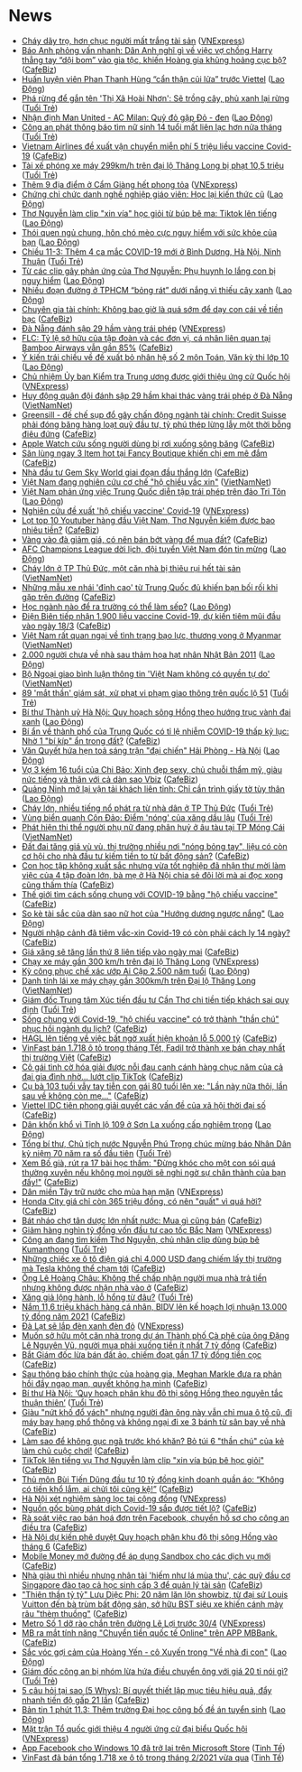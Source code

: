 # News

- [Cháy dãy trọ, hơn chục người mất trắng tài sản](https://vnexpress.net/chay-day-tro-hon-chuc-nguoi-mat-trang-tai-san-4247170.html) ([VNExpress](https://vnexpress.net))
- [Báo Anh phỏng vấn nhanh: Dân Anh nghĩ gì về việc vợ chồng Harry thẳng tay “dội bom” vào gia tộc, khiến Hoàng gia khủng hoảng cục bộ?](https://cafebiz.vn/bao-anh-phong-van-nhanh-dan-anh-nghi-gi-ve-viec-vo-chong-harry-thang-tay-doi-bom-vao-gia-toc-khien-hoang-gia-khung-hoang-cuc-bo-20210311162944256.chn) ([CafeBiz](https://cafebiz.vn))
- [Huấn luyện viên Phan Thanh Hùng “cẩn thận củi lửa” trước Viettel](https://laodong.vn/bong-da/huan-luyen-vien-phan-thanh-hung-can-than-cui-lua-truoc-viettel-888185.ldo) ([Lao Động](https://laodong.vn))
- [Phá rừng để gắn tên 'Thị Xã Hoài Nhơn': Sẽ trồng cây, phủ xanh lại rừng](https://tuoitre.vn/pha-rung-de-gan-ten-thi-xa-hoai-nhon-se-trong-cay-phu-xanh-lai-rung-20210311145319692.htm) ([Tuổi Trẻ](https://tuoitre.vn))
- [Nhận định Man United - AC Milan: Quỷ đỏ gặp Đỏ - đen](https://laodong.vn/bong-da-quoc-te/nhan-dinh-man-united-ac-milan-quy-do-gap-do-den-888143.ldo) ([Lao Động](https://laodong.vn))
- [Công an phát thông báo tìm nữ sinh 14 tuổi mất liên lạc hơn nửa tháng](https://tuoitre.vn/cong-an-phat-thong-bao-tim-nu-sinh-14-tuoi-mat-lien-lac-hon-nua-thang-20210311163245003.htm) ([Tuổi Trẻ](https://tuoitre.vn))
- [Vietnam Airlines đề xuất vận chuyển miễn phí 5 triệu liều vaccine Covid-19](https://cafebiz.vn/vietnam-airlines-de-xuat-van-chuyen-mien-phi-5-trieu-lieu-vaccine-covid-19-2021031117375394.chn) ([CafeBiz](https://cafebiz.vn))
- [Tài xế phóng xe máy 299km/h trên đại lộ Thăng Long bị phạt 10,5 triệu](https://tuoitre.vn/tai-xe-phong-xe-may-299km-h-tren-dai-lo-thang-long-bi-phat-10-5-trieu-2021031118152876.htm) ([Tuổi Trẻ](https://tuoitre.vn))
- [Thêm 9 địa điểm ở Cẩm Giàng hết phong tỏa](https://vnexpress.net/them-9-dia-diem-o-cam-giang-het-phong-toa-4247154.html) ([VNExpress](https://vnexpress.net))
- [Chứng chỉ chức danh nghề nghiệp giáo viên:  Học lại kiến thức cũ](https://laodong.vn/ban-doc/chung-chi-chuc-danh-nghe-nghiep-giao-vien-hoc-lai-kien-thuc-cu-888175.ldo) ([Lao Động](https://laodong.vn))
- [Thơ Nguyễn làm clip &quot;xin vía&quot; học giỏi từ búp bê ma: Tiktok lên tiếng](https://laodong.vn/xa-hoi/tho-nguyen-lam-clip-xin-via-hoc-gioi-tu-bup-be-ma-tiktok-len-tieng-888146.ldo) ([Lao Động](https://laodong.vn))
- [Thói quen ngủ chung, hôn chó mèo cực nguy hiểm với sức khỏe của bạn](https://laodong.vn/suc-khoe/thoi-quen-ngu-chung-hon-cho-meo-cuc-nguy-hiem-voi-suc-khoe-cua-ban-888137.ldo) ([Lao Động](https://laodong.vn))
- [Chiều 11-3: Thêm 4 ca mắc COVID-19 mới ở Bình Dương, Hà Nội, Ninh Thuận](https://tuoitre.vn/chieu-11-3-them-4-ca-mac-covid-19-moi-o-binh-duong-ha-noi-ninh-thuan-20210311180828538.htm) ([Tuổi Trẻ](https://tuoitre.vn))
- [Từ các clip gây phản ứng của Thơ Nguyễn: Phụ huynh lo lắng con bị nguy hiểm](https://laodong.vn/video/tu-cac-clip-gay-phan-ung-cua-tho-nguyen-phu-huynh-lo-lang-con-bi-nguy-hiem-888110.ldo) ([Lao Động](https://laodong.vn))
- [Nhiều đoạn đường ở TPHCM “bỏng rát” dưới nắng vì thiếu cây xanh](https://laodong.vn/ban-doc/nhieu-doan-duong-o-tphcm-bong-rat-duoi-nang-vi-thieu-cay-xanh-888131.ldo) ([Lao Động](https://laodong.vn))
- [Chuyên gia tài chính: Không bao giờ là quá sớm để dạy con cái về tiền bạc](https://cafebiz.vn/chuyen-gia-tai-chinh-khong-bao-gio-la-qua-som-de-day-con-cai-ve-tien-bac-20210311155751629.chn) ([CafeBiz](https://cafebiz.vn))
- [Đà Nẵng đánh sập 29 hầm vàng trái phép](https://vnexpress.net/da-nang-danh-sap-29-ham-vang-trai-phep-4247134.html) ([VNExpress](https://vnexpress.net))
- [FLC: Tỷ lệ sở hữu của tập đoàn và các đơn vị, cá nhân liên quan tại Bamboo Airways vẫn gần 85%](https://cafebiz.vn/flc-ty-le-so-huu-cua-tap-doan-va-cac-don-vi-ca-nhan-lien-quan-tai-bamboo-airways-van-gan-85-2021031117514984.chn) ([CafeBiz](https://cafebiz.vn))
- [Ý kiến trái chiều về đề xuất bỏ nhân hệ số 2 môn Toán, Văn kỳ thi lớp 10](https://laodong.vn/video-thoi-su/y-kien-trai-chieu-ve-de-xuat-bo-nhan-he-so-2-mon-toan-van-ky-thi-lop-10-888109.ldo) ([Lao Động](https://laodong.vn))
- [Chủ nhiệm Ủy ban Kiểm tra Trung ương được giới thiệu ứng cử Quốc hội](https://vnexpress.net/chu-nhiem-uy-ban-kiem-tra-trung-uong-duoc-gioi-thieu-ung-cu-quoc-hoi-4246592.html) ([VNExpress](https://vnexpress.net))
- [Huy động quân đội đánh sập 29 hầm khai thác vàng trái phép ở Đà Nẵng](http://vietnamnet.vn/vn/thoi-su/huy-dong-quan-doi-danh-sap-29-ham-khai-thac-vang-trai-phep-o-da-nang-718966.html) ([VietNamNet](https://vietnamnet.vn))
- [Greensill - đế chế sụp đổ gây chấn động ngành tài chính: Credit Suisse phải đóng băng hàng loạt quỹ đầu tư, tỷ phú thép lừng lẫy một thời bỗng điêu đứng](https://cafebiz.vn/greensill-de-che-sup-do-gay-chan-dong-nganh-tai-chinh-credit-suisse-phai-dong-bang-hang-loat-quy-dau-tu-ty-phu-thep-lung-lay-mot-thoi-bong-dieu-dung-20210311160635885.chn) ([CafeBiz](https://cafebiz.vn))
- [Apple Watch cứu sống người dùng bị rơi xuống sông băng](https://cafebiz.vn/apple-watch-cuu-song-nguoi-dung-bi-roi-xuong-song-bang-20210311160245373.chn) ([CafeBiz](https://cafebiz.vn))
- [Săn lùng ngay 3 Item hot tại Fancy Boutique khiến chị em mê đắm](https://cafebiz.vn/san-lung-ngay-3-item-hot-tai-fancy-boutique-khien-chi-em-me-dam-20210311144339917.chn) ([CafeBiz](https://cafebiz.vn))
- [Nhà đầu tư Gem Sky World giai đoạn đầu thắng lớn](https://cafebiz.vn/nha-dau-tu-gem-sky-world-giai-doan-dau-thang-lon-20210311113220061.chn) ([CafeBiz](https://cafebiz.vn))
- [Việt Nam đang nghiên cứu cơ chế "hộ chiếu vắc xin"](http://vietnamnet.vn/vn/thoi-su/chinh-tri/viet-nam-dang-nghien-cuu-co-che-ho-chieu-vac-xin-718962.html) ([VietNamNet](https://vietnamnet.vn))
- [Việt Nam phản ứng việc Trung Quốc diễn tập trái phép trên đảo Tri Tôn](https://laodong.vn/the-gioi/viet-nam-phan-ung-viec-trung-quoc-dien-tap-trai-phep-tren-dao-tri-ton-888114.ldo) ([Lao Động](https://laodong.vn))
- [Nghiên cứu đề xuất 'hộ chiếu vaccine' Covid-19](https://vnexpress.net/nghien-cuu-de-xuat-ho-chieu-vaccine-covid-19-4246997.html) ([VNExpress](https://vnexpress.net))
- [Lọt top 10 Youtuber hàng đầu Việt Nam, Thơ Nguyễn kiếm được bao nhiêu tiền?](https://cafebiz.vn/lot-top-10-youtuber-hang-dau-viet-nam-tho-nguyen-kiem-duoc-bao-nhieu-tien-20210311150138251.chn) ([CafeBiz](https://cafebiz.vn))
- [Vàng vào đà giảm giá, có nên bán bớt vàng để mua đất?](https://cafebiz.vn/vang-vao-da-giam-gia-co-nen-ban-bot-vang-de-mua-dat-20210311171316718.chn) ([CafeBiz](https://cafebiz.vn))
- [AFC Champions League dời lịch, đội tuyển Việt Nam đón tin mừng](https://laodong.vn/bong-da/afc-champions-league-doi-lich-doi-tuyen-viet-nam-don-tin-mung-888103.ldo) ([Lao Động](https://laodong.vn))
- [Cháy lớn ở TP Thủ Đức, một căn nhà bị thiêu rụi hết tài sản](http://vietnamnet.vn/vn/thoi-su/chay-lon-o-tp-thu-duc-mot-can-nha-bi-thieu-rui-het-tai-san-718952.html) ([VietNamNet](https://vietnamnet.vn))
- [Những mẫu xe nhái 'đỉnh cao' từ Trung Quốc đủ khiến bạn bối rối khi gặp trên đường](https://cafebiz.vn/nhung-mau-xe-nhai-dinh-cao-tu-trung-quoc-du-khien-ban-boi-roi-khi-gap-tren-duong-20210311160435872.chn) ([CafeBiz](https://cafebiz.vn))
- [Học ngành nào để ra trường có thể làm sếp?](https://laodong.vn/video/hoc-nganh-nao-de-ra-truong-co-the-lam-sep-887956.ldo) ([Lao Động](https://laodong.vn))
- [Điện Biên tiếp nhận 1.900 liều vaccine Covid-19, dự kiến tiêm mũi đầu vào ngày 18/3](https://cafebiz.vn/dien-bien-tiep-nhan-1900-lieu-vaccine-covid-19-du-kien-tiem-mui-dau-vao-ngay-18-3-20210311165700226.chn) ([CafeBiz](https://cafebiz.vn))
- [Việt Nam rất quan ngại về tình trạng bạo lực, thương vong ở Myanmar](http://vietnamnet.vn/vn/thoi-su/chinh-tri/viet-nam-rat-quan-ngai-ve-tinh-trang-bao-luc-thuong-vong-o-myanmar-718948.html) ([VietNamNet](https://vietnamnet.vn))
- [2.000 người chưa về nhà sau thảm họa hạt nhân Nhật Bản 2011](https://laodong.vn/the-gioi/2000-nguoi-chua-ve-nha-sau-tham-hoa-hat-nhan-nhat-ban-2011-888100.ldo) ([Lao Động](https://laodong.vn))
- [Bộ Ngoại giao bình luận thông tin 'Việt Nam không có quyền tự do'](http://vietnamnet.vn/vn/thoi-su/chinh-tri/bo-ngoai-giao-binh-luan-thong-tin-viet-nam-khong-co-quyen-tu-do-718951.html) ([VietNamNet](https://vietnamnet.vn))
- [89 'mắt thần' giám sát, xử phạt vi phạm giao thông trên quốc lộ 51](https://tuoitre.vn/89-mat-than-giam-sat-xu-phat-vi-pham-giao-thong-tren-quoc-lo-51-20210311155248344.htm) ([Tuổi Trẻ](https://tuoitre.vn))
- [Bí thư Thành uỷ Hà Nội: Quy hoạch sông Hồng theo hướng trục vành đai xanh](https://laodong.vn/thoi-su/bi-thu-thanh-uy-ha-noi-quy-hoach-song-hong-theo-huong-truc-vanh-dai-xanh-888063.ldo) ([Lao Động](https://laodong.vn))
- [Bí ẩn về thành phố của Trung Quốc có tỉ lệ nhiễm COVID-19 thấp kỷ lục: Nhờ 1 "bí kíp" ẩn trong đất?](https://cafebiz.vn/bi-an-ve-thanh-pho-cua-trung-quoc-co-ti-le-nhiem-covid-19-thap-ky-luc-nho-1-bi-kip-an-trong-dat-20210311140220474.chn) ([CafeBiz](https://cafebiz.vn))
- [Văn Quyết hứa hẹn toả sáng trận &quot;đại chiến&quot; Hải Phòng - Hà Nội](https://laodong.vn/video/van-quyet-hua-hen-toa-sang-tran-dai-chien-hai-phong-ha-noi-888069.ldo) ([Lao Động](https://laodong.vn))
- [Vợ 3 kém 16 tuổi của Chi Bảo: Xinh đẹp sexy, chủ chuỗi thẩm mỹ, giàu nức tiếng và thân với cả dàn sao Vbiz](https://cafebiz.vn/vo-3-kem-16-tuoi-cua-chi-bao-xinh-dep-sexy-chu-chuoi-tham-my-giau-nuc-tieng-va-than-voi-ca-dan-sao-vbiz-2021031116113224.chn) ([CafeBiz](https://cafebiz.vn))
- [Quảng Ninh mở lại vận tải khách liên tỉnh: Chỉ cần trình giấy tờ tùy thân](https://laodong.vn/xa-hoi/quang-ninh-mo-lai-van-tai-khach-lien-tinh-chi-can-trinh-giay-to-tuy-than-887838.ldo) ([Lao Động](https://laodong.vn))
- [Cháy lớn, nhiều tiếng nổ phát ra từ nhà dân ở TP Thủ Đức](https://tuoitre.vn/chay-lon-nhieu-tieng-no-phat-ra-tu-nha-dan-o-tp-thu-duc-20210311155631978.htm) ([Tuổi Trẻ](https://tuoitre.vn))
- [Vùng biển quanh Côn Đảo: Điểm 'nóng' của xăng dầu lậu](https://tuoitre.vn/vung-bien-quanh-con-dao-diem-nong-cua-xang-dau-lau-20210311081738126.htm) ([Tuổi Trẻ](https://tuoitre.vn))
- [Phát hiện thi thể người phụ nữ đang phân huỷ ở âu tàu tại TP Móng Cái](http://vietnamnet.vn/vn/thoi-su/phat-hien-thi-the-nguoi-phu-nu-dang-phan-huy-o-au-tau-tai-tp-mong-cai-718934.html) ([VietNamNet](https://vietnamnet.vn))
- [Đất đai tăng giá vù vù, thị trường nhiều nơi "nóng bỏng tay", liệu có còn cơ hội cho nhà đầu tư kiếm tiền to từ bất động sản?](https://cafebiz.vn/dat-dai-tang-gia-vu-vu-thi-truong-nhieu-noi-nong-bong-tay-lieu-co-con-co-hoi-cho-nha-dau-tu-kiem-tien-to-tu-bat-dong-san-20210311160628488.chn) ([CafeBiz](https://cafebiz.vn))
- [Con học tập không xuất sắc nhưng vừa tốt nghiệp đã nhận thư mời làm việc của 4 tập đoàn lớn, bà mẹ ở Hà Nội chia sẻ đôi lời mà ai đọc xong cũng thấm thía](https://cafebiz.vn/con-hoc-tap-khong-xuat-sac-nhung-vua-tot-nghiep-da-nhan-thu-moi-lam-viec-cua-4-tap-doan-lon-ba-me-o-ha-noi-chia-se-doi-loi-ma-ai-doc-xong-cung-tham-thia-20210311160546951.chn) ([CafeBiz](https://cafebiz.vn))
- [Thế giới tìm cách sống chung với COVID-19 bằng "hộ chiếu vaccine"](https://cafebiz.vn/the-gioi-tim-cach-song-chung-voi-covid-19-bang-ho-chieu-vaccine-20210311134424714.chn) ([CafeBiz](https://cafebiz.vn))
- [So kè tài sắc của dàn sao nữ hot của &quot;Hướng dương ngược nắng&quot;](https://laodong.vn/photo/so-ke-tai-sac-cua-dan-sao-nu-hot-cua-huong-duong-nguoc-nang-887858.ldo) ([Lao Động](https://laodong.vn))
- [Người nhập cảnh đã tiêm vắc-xin Covid-19 có còn phải cách ly 14 ngày?](https://cafebiz.vn/nguoi-nhap-canh-da-tiem-vac-xin-covid-19-co-con-phai-cach-ly-14-ngay-20210311155330131.chn) ([CafeBiz](https://cafebiz.vn))
- [Giá xăng sẽ tăng lần thứ 8 liên tiếp vào ngày mai](https://cafebiz.vn/gia-xang-se-tang-lan-thu-8-lien-tiep-vao-ngay-mai-20210311155104463.chn) ([CafeBiz](https://cafebiz.vn))
- [Chạy xe máy gần 300 km/h trên đại lộ Thăng Long](https://vnexpress.net/chay-xe-may-gan-300-km-h-tren-dai-lo-thang-long-4246995.html) ([VNExpress](https://vnexpress.net))
- [Kỳ công phục chế xác ướp Ai Cập 2.500 năm tuổi](https://laodong.vn/the-gioi/ky-cong-phuc-che-xac-uop-ai-cap-2500-nam-tuoi-888075.ldo) ([Lao Động](https://laodong.vn))
- [Danh tính lái xe máy chạy gần 300km/h trên Đại lộ Thăng Long](http://vietnamnet.vn/vn/thoi-su/clip-nong/danh-tinh-lai-xe-may-chay-gan-300km-h-tren-dai-lo-thang-long-718929.html) ([VietNamNet](https://vietnamnet.vn))
- [Giám đốc Trung tâm Xúc tiến đầu tư Cần Thơ chi tiền tiếp khách sai quy định](https://tuoitre.vn/giam-doc-trung-tam-xuc-tien-dau-tu-can-tho-chi-tien-tiep-khach-sai-quy-dinh-20210311154957674.htm) ([Tuổi Trẻ](https://tuoitre.vn))
- [Sống chung với Covid-19, "hộ chiếu vaccine" có trở thành "thần chú" phục hồi ngành du lịch?](https://cafebiz.vn/song-chung-voi-covid-19-ho-chieu-vaccine-co-tro-thanh-than-chu-phuc-hoi-nganh-du-lich-20210311153829523.chn) ([CafeBiz](https://cafebiz.vn))
- [HAGL lên tiếng về việc bất ngờ xuất hiện khoản lỗ 5.000 tỷ](https://cafebiz.vn/hagl-len-tieng-ve-viec-bat-ngo-xuat-hien-khoan-lo-5000-ty-20210311153459438.chn) ([CafeBiz](https://cafebiz.vn))
- [VinFast bán 1.718 ô tô trong tháng Tết, Fadil trở thành xe bán chạy nhất thị trường Việt](https://cafebiz.vn/vinfast-ban-1718-o-to-trong-thang-tet-20210311153339826.chn) ([CafeBiz](https://cafebiz.vn))
- [Cô gái tình cờ hóa giải được nỗi đau canh cánh hàng chục năm của cả đại gia đình nhờ... lướt clip TikTok](https://cafebiz.vn/co-gai-tinh-co-hoa-giai-duoc-noi-dau-canh-canh-hang-chuc-nam-cua-ca-dai-gia-dinh-nho-luot-clip-tiktok-20210311135024776.chn) ([CafeBiz](https://cafebiz.vn))
- [Cụ bà 103 tuổi vẫy tay tiễn con gái 80 tuổi lên xe: "Lần này nữa thôi, lần sau về không còn mẹ..."](https://cafebiz.vn/cu-ba-103-tuoi-vay-tay-tien-con-gai-80-tuoi-len-xe-lan-nay-nua-thoi-lan-sau-ve-khong-con-me-20210311153031272.chn) ([CafeBiz](https://cafebiz.vn))
- [Viettel IDC tiên phong giải quyết các vấn đề của xã hội thời đại số](https://cafebiz.vn/viettel-idc-tien-phong-giai-quyet-cac-van-de-cua-xa-hoi-thoi-dai-so-20210311151929224.chn) ([CafeBiz](https://cafebiz.vn))
- [Dân khốn khổ vì Tỉnh lộ 109 ở Sơn La xuống cấp nghiêm trọng](https://laodong.vn/photo/dan-khon-kho-vi-tinh-lo-109-o-son-la-xuong-cap-nghiem-trong-887856.ldo) ([Lao Động](https://laodong.vn))
- [Tổng bí thư, Chủ tịch nước Nguyễn Phú Trọng chúc mừng báo Nhân Dân kỷ niệm 70 năm ra số đầu tiên](https://tuoitre.vn/tong-bi-thu-chu-tich-nuoc-nguyen-phu-trong-chuc-mung-bao-nhan-dan-ky-niem-70-nam-ra-so-dau-tien-20210311141444744.htm) ([Tuổi Trẻ](https://tuoitre.vn))
- [Xem Bố già, rút ra 17 bài học thấm: "Đừng khóc cho một con sói quá thường xuyên nếu không mọi người sẽ nghi ngờ sự chân thành của bạn đấy!"](https://cafebiz.vn/xem-bo-gia-rut-ra-17-bai-hoc-tham-dung-khoc-cho-mot-con-soi-qua-thuong-xuyen-neu-khong-moi-nguoi-se-nghi-ngo-su-chan-thanh-cua-ban-day-20210311151255319.chn) ([CafeBiz](https://cafebiz.vn))
- [Dân miền Tây trữ nước cho mùa hạn mặn](https://vnexpress.net/dan-mien-tay-tru-nuoc-cho-mua-han-man-4245752.html) ([VNExpress](https://vnexpress.net))
- [Honda City giá chỉ còn 365 triệu đồng, có nên "quất" vì quá hời?](https://cafebiz.vn/honda-city-gia-chi-con-365-trieu-dong-co-nen-quat-vi-qua-hoi-20210311140817703.chn) ([CafeBiz](https://cafebiz.vn))
- [Bát nháo chợ tân dược lớn nhất nước: Mua gì cũng bán](https://cafebiz.vn/bat-nhao-cho-tan-duoc-lon-nhat-nuoc-mua-gi-cung-ban-20210311145732354.chn) ([CafeBiz](https://cafebiz.vn))
- [Giảm hàng nghìn tỷ đồng vốn đầu tư cao tốc Bắc Nam](https://vnexpress.net/giam-hang-nghin-ty-dong-von-dau-tu-cao-toc-bac-nam-4246895.html) ([VNExpress](https://vnexpress.net))
- [Công an đang tìm kiếm Thơ Nguyễn, chủ nhân clip dùng búp bê Kumanthong](https://tuoitre.vn/cong-an-dang-tim-kiem-tho-nguyen-chu-nhan-clip-dung-bup-be-kumanthong-20210311130033575.htm) ([Tuổi Trẻ](https://tuoitre.vn))
- [Những chiếc xe ô tô điện giá chỉ 4.000 USD đang chiếm lấy thị trường mà Tesla không thể chạm tới](https://cafebiz.vn/nhung-chiec-xe-o-to-dien-gia-chi-4000-usd-dang-chiem-lay-thi-truong-ma-tesla-khong-the-cham-toi-20210311133540566.chn) ([CafeBiz](https://cafebiz.vn))
- [Ông Lê Hoàng Châu: Không thể chấp nhận người mua nhà trả tiền nhưng không được nhận nhà vào ở](https://cafebiz.vn/ong-le-hoang-chau-khong-the-chap-nhan-nguoi-mua-nha-tra-tien-nhung-khong-duoc-nhan-nha-vao-o-20210311143538642.chn) ([CafeBiz](https://cafebiz.vn))
- [Xăng giả lộng hành, lỗ hổng từ đâu?](https://tuoitre.vn/xang-gia-long-hanh-lo-hong-tu-dau-20210311081057268.htm) ([Tuổi Trẻ](https://tuoitre.vn))
- [Nắm 11,6 triệu khách hàng cá nhân, BIDV lên kế hoạch lợi nhuận 13.000 tỷ đồng năm 2021](https://cafebiz.vn/nam-116-trieu-khach-hang-ca-nhan-bidv-len-ke-hoach-loi-nhuan-13000-ty-dong-nam-2021-20210311143329255.chn) ([CafeBiz](https://cafebiz.vn))
- [Đà Lạt sẽ lắp đèn xanh đèn đỏ](https://vnexpress.net/da-lat-se-lap-den-xanh-den-do-4246962.html) ([VNExpress](https://vnexpress.net))
- [Muốn sở hữu một căn nhà trong dự án Thành phố Cà phê của ông Đặng Lê Nguyên Vũ, người mua phải xuống tiền ít nhất 7 tỷ đồng](https://cafebiz.vn/muon-so-huu-mot-can-nha-trong-du-an-thanh-pho-ca-phe-cua-ong-dang-le-nguyen-vu-nguoi-mua-phai-xuong-tien-it-nhat-7-ty-dong-can-2021031113493048.chn) ([CafeBiz](https://cafebiz.vn))
- [Bắt Giám đốc lừa bán đất ảo, chiếm đoạt gần 17 tỷ đồng tiền cọc](https://cafebiz.vn/bat-giam-doc-lua-ban-dat-ao-chiem-doat-gan-17-ty-dong-tien-coc-2021031114243155.chn) ([CafeBiz](https://cafebiz.vn))
- [Sau thông báo chính thức của hoàng gia, Meghan Markle đưa ra phản hồi đầy ngạo mạn, quyết không hạ mình](https://cafebiz.vn/sau-thong-bao-chinh-thuc-cua-hoang-gia-meghan-markle-dua-ra-phan-hoi-day-ngao-man-quyet-khong-ha-minh-20210311142248901.chn) ([CafeBiz](https://cafebiz.vn))
- [Bí thư Hà Nội: ‘Quy hoạch phân khu đô thị sông Hồng theo nguyên tắc thuận thiên’](https://tuoitre.vn/bi-thu-ha-noi-quy-hoach-phan-khu-do-thi-song-hong-theo-nguyen-tac-thuan-thien-20210311122126613.htm) ([Tuổi Trẻ](https://tuoitre.vn))
- [Giàu "nứt khố đổ vách" nhưng người đàn ông này vẫn chỉ mua ô tô cũ, đi máy bay hạng phổ thông và không ngại đi xe 3 bánh từ sân bay về nhà](https://cafebiz.vn/giau-nut-kho-do-vach-nhung-nguoi-dan-ong-nay-van-chi-mua-o-to-cu-di-may-bay-hang-pho-thong-va-khong-ngai-di-xe-3-banh-tu-san-bay-ve-nha-2021031114055702.chn) ([CafeBiz](https://cafebiz.vn))
- [Làm sao để không gục ngã trước khó khăn? Bỏ túi 6 "thần chú" của kẻ làm chủ cuộc chơi!](https://cafebiz.vn/lam-sao-de-khong-guc-nga-truoc-kho-khan-bo-tui-6-than-chu-cua-ke-lam-chu-cuoc-choi-20210311134006484.chn) ([CafeBiz](https://cafebiz.vn))
- [TikTok lên tiếng vụ Thơ Nguyễn làm clip "xin vía búp bê học giỏi"](https://cafebiz.vn/tiktok-len-tieng-vu-tho-nguyen-lam-clip-xin-via-bup-be-hoc-gioi-20210311140143254.chn) ([CafeBiz](https://cafebiz.vn))
- [Thủ môn Bùi Tiến Dũng đầu tư 10 tỷ đồng kinh doanh quần áo: “Không có tiền khổ lắm, ai chửi tôi cũng kệ!”](https://cafebiz.vn/thu-mon-bui-tien-dung-chi-10-ty-dong-de-ban-quan-ao-khong-co-tien-kho-lam-ai-chui-toi-cung-ke-20210311114225161.chn) ([CafeBiz](https://cafebiz.vn))
- [Hà Nội xét nghiệm sàng lọc tại cộng đồng](https://vnexpress.net/ha-noi-xet-nghiem-sang-loc-tai-cong-dong-4246965.html) ([VNExpress](https://vnexpress.net))
- [Nguồn gốc bùng phát dịch Covid-19 sắp được tiết lộ?](https://cafebiz.vn/nguon-goc-bung-phat-dich-covid-19-sap-duoc-tiet-lo-20210311135958619.chn) ([CafeBiz](https://cafebiz.vn))
- [Rà soát việc rao bán hoá đơn trên Facebook, chuyển hồ sơ cho công an điều tra](https://cafebiz.vn/ra-soat-viec-rao-ban-hoa-don-tren-facebook-chuyen-ho-so-cho-cong-an-dieu-tra-20210311135843469.chn) ([CafeBiz](https://cafebiz.vn))
- [Hà Nội dự kiến phê duyệt Quy hoạch phân khu đô thị sông Hồng vào tháng 6](https://cafebiz.vn/ha-noi-du-kien-phe-duyet-quy-hoach-phan-khu-do-thi-song-hong-vao-thang-6-20210311135553064.chn) ([CafeBiz](https://cafebiz.vn))
- [Mobile Money mở đường để áp dụng Sandbox cho các dịch vụ mới](https://cafebiz.vn/mobile-money-mo-duong-de-ap-dung-sandbox-cho-cac-dich-vu-moi-20210311134715077.chn) ([CafeBiz](https://cafebiz.vn))
- [Nhà giàu thì nhiều nhưng nhân tài 'hiếm như lá mùa thu', các quỹ đầu cơ Singapore đào tạo cả học sinh cấp 3 để quản lý tài sản](https://cafebiz.vn/nha-giau-thi-nhieu-nhung-nhan-tai-hiem-nhu-la-mua-thu-cac-quy-dau-co-singapore-dao-tao-ca-hoc-sinh-cap-3-de-quan-ly-tai-san-20210311133754855.chn) ([CafeBiz](https://cafebiz.vn))
- ["Thiên thần tỷ tỷ" Lưu Diệc Phi: 20 năm lăn lộn showbiz, từ đại sứ Louis Vuitton đến bà trùm bất động sản, sở hữu BST siêu xe khiến cánh mày râu "thèm thuồng"](https://cafebiz.vn/thien-than-ty-ty-luu-diec-phi-20-nam-lan-lon-showbiz-tu-dai-su-louis-vuitton-den-ba-trum-bat-dong-san-so-huu-bst-sieu-xe-khien-canh-may-rau-them-thuong-20210311134219028.chn) ([CafeBiz](https://cafebiz.vn))
- [Metro Số 1 dỡ rào chắn trên đường Lê Lợi trước 30/4](https://vnexpress.net/metro-so-1-do-rao-chan-tren-duong-le-loi-truoc-30-4-4246954.html) ([VNExpress](https://vnexpress.net))
- [MB ra mắt tính năng "Chuyển tiền quốc tế Online" trên APP MBBank.](https://cafebiz.vn/mb-ra-mat-tinh-nang-chuyen-tien-quoc-te-online-tren-app-mbbank-20210311113256345.chn) ([CafeBiz](https://cafebiz.vn))
- [Sắc vóc gợi cảm của Hoàng Yến - cô Xuyến trong &quot;Về nhà đi con&quot;](https://laodong.vn/photo/sac-voc-goi-cam-cua-hoang-yen-co-xuyen-trong-ve-nha-di-con-887890.ldo) ([Lao Động](https://laodong.vn))
- [Giám đốc công an bị nhóm lừa hứa điều chuyển ông với giá 20 tỉ nói gì?](https://tuoitre.vn/giam-doc-cong-an-bi-nhom-lua-hua-dieu-chuyen-ong-voi-gia-20-ti-noi-gi-20210311114949506.htm) ([Tuổi Trẻ](https://tuoitre.vn))
- [5 câu hỏi tại sao (5 Whys): Bí quyết thiết lập mục tiêu hiệu quả, đẩy nhanh tiến độ gấp 21 lần](https://cafebiz.vn/5-cau-hoi-tai-sao-5-whys-bi-quyet-thiet-lap-muc-tieu-hieu-qua-day-nhanh-tien-do-gap-21-lan-20210311112854771.chn) ([CafeBiz](https://cafebiz.vn))
- [Bản tin 1 phút 11.3: Thêm trường Đại học công bố đề án tuyển sinh](https://laodong.vn/video-thoi-su/ban-tin-1-phut-113-them-truong-dai-hoc-cong-bo-de-an-tuyen-sinh-887968.ldo) ([Lao Động](https://laodong.vn))
- [Mặt trận Tổ quốc giới thiệu 4 người ứng cử đại biểu Quốc hội](https://vnexpress.net/mat-tran-to-quoc-gioi-thieu-4-nguoi-ung-cu-dai-bieu-quoc-hoi-4246925.html) ([VNExpress](https://vnexpress.net))
- [App Facebook cho Windows 10 đã trở lại trên Microsoft Store](https://tinhte.vn/thread/app-facebook-cho-windows-10-da-tro-lai-tren-microsoft-store.3291678/) ([Tinh Tế](https://tinhte.vn))
- [VinFast đã bán tổng 1.718 xe ô tô trong tháng 2/2021 vừa qua](https://tinhte.vn/thread/vinfast-da-ban-tong-1-718-xe-o-to-trong-thang-2-2021-vua-qua.3291644/) ([Tinh Tế](https://tinhte.vn))
